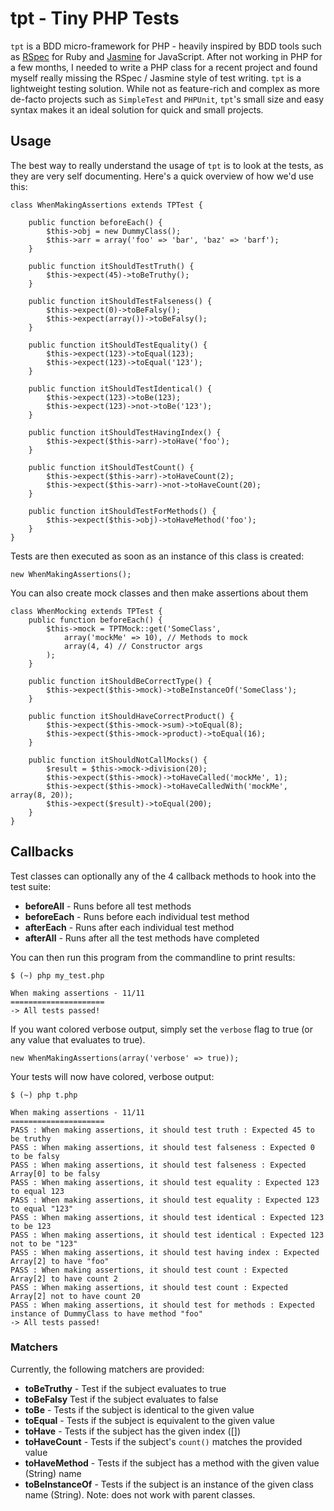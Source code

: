 # tpt - Tiny PHP Tests #

`tpt` is a BDD micro-framework for PHP - heavily inspired by BDD tools such as [RSpec](https://github.com/dchelimsky/rspec) for
Ruby and [Jasmine](https://github.com/pivotal/jasmine) for JavaScript. After not working in
PHP for a few months, I needed to write a PHP class for a recent project and found myself really missing the RSpec / Jasmine style
of test writing.  `tpt` is a lightweight testing solution.  While not as feature-rich and complex as more de-facto projects
such as `SimpleTest` and `PHPUnit`, `tpt`'s small size and easy syntax makes it an ideal solution for quick and small projects.

## Usage ##
The best way to really understand the usage of `tpt` is to look at the tests, as they are very self documenting. Here's
a quick overview of how we'd use this:

    class WhenMakingAssertions extends TPTest {

        public function beforeEach() {
            $this->obj = new DummyClass();
            $this->arr = array('foo' => 'bar', 'baz' => 'barf');
        }

        public function itShouldTestTruth() {
            $this->expect(45)->toBeTruthy();
        }

        public function itShouldTestFalseness() {
            $this->expect(0)->toBeFalsy();
            $this->expect(array())->toBeFalsy();
        }

        public function itShouldTestEquality() {
            $this->expect(123)->toEqual(123);
            $this->expect(123)->toEqual('123');
        }

        public function itShouldTestIdentical() {
            $this->expect(123)->toBe(123);
            $this->expect(123)->not->toBe('123');
        }

        public function itShouldTestHavingIndex() {
            $this->expect($this->arr)->toHave('foo');
        }

        public function itShouldTestCount() {
            $this->expect($this->arr)->toHaveCount(2);
            $this->expect($this->arr)->not->toHaveCount(20);
        }

        public function itShouldTestForMethods() {
            $this->expect($this->obj)->toHaveMethod('foo');
        }
    }


Tests are then executed as soon as an instance of this class is created:

    new WhenMakingAssertions();

You can also create mock classes and then make assertions about them

    class WhenMocking extends TPTest {
        public function beforeEach() {
            $this->mock = TPTMock::get('SomeClass',
                array('mockMe' => 10), // Methods to mock
                array(4, 4) // Constructor args
            );
        }

        public function itShouldBeCorrectType() {
            $this->expect($this->mock)->toBeInstanceOf('SomeClass');
        }

        public function itShouldHaveCorrectProduct() {
            $this->expect($this->mock->sum)->toEqual(8);
            $this->expect($this->mock->product)->toEqual(16);
        }

        public function itShouldNotCallMocks() {
            $result = $this->mock->division(20);
            $this->expect($this->mock)->toHaveCalled('mockMe', 1);
            $this->expect($this->mock)->toHaveCalledWith('mockMe', array(8, 20));
            $this->expect($result)->toEqual(200);
        }
    }

## Callbacks ##

Test classes can optionally any of the 4 callback methods to hook into the test suite:

 * __beforeAll__ - Runs before all test methods
 * __beforeEach__ - Runs before each individual test method
 * __afterEach__ - Runs after each individual test method
 * __afterAll__ - Runs after all the test methods have completed

You can then run this program from the commandline to print results:

    $ (~) php my_test.php

    When making assertions - 11/11
    =====================
    -> All tests passed!

If you want colored verbose output, simply set the `verbose` flag to true (or any value that evaluates to true).

    new WhenMakingAssertions(array('verbose' => true));

Your tests will now have colored, verbose output:

    $ (~) php t.php

    When making assertions - 11/11
    =====================
    PASS : When making assertions, it should test truth : Expected 45 to be truthy
    PASS : When making assertions, it should test falseness : Expected 0 to be falsy
    PASS : When making assertions, it should test falseness : Expected Array[0] to be falsy
    PASS : When making assertions, it should test equality : Expected 123 to equal 123
    PASS : When making assertions, it should test equality : Expected 123 to equal "123"
    PASS : When making assertions, it should test identical : Expected 123 to be 123
    PASS : When making assertions, it should test identical : Expected 123 not to be "123"
    PASS : When making assertions, it should test having index : Expected Array[2] to have "foo"
    PASS : When making assertions, it should test count : Expected Array[2] to have count 2
    PASS : When making assertions, it should test count : Expected Array[2] not to have count 20
    PASS : When making assertions, it should test for methods : Expected instance of DummyClass to have method "foo"
    -> All tests passed!

### Matchers ###

Currently, the following matchers are provided:

 * __toBeTruthy__ - Test if the subject evaluates to true
 * __toBeFalsy__ Test if the subject evaluates to false
 * __toBe__ - Tests if the subject is identical to the given value
 * __toEqual__ - Tests if the subject is equivalent to the given value
 * __toHave__ - Tests if the subject has the given index ([])
 * __toHaveCount__ - Tests if the subject's `count()` matches the provided value
 * __toHaveMethod__ - Tests if the subject has a method with the given value (String) name
 * __toBeInstanceOf__ - Tests if the subject is an instance of the given class name (String).  Note: does not work with parent classes.
